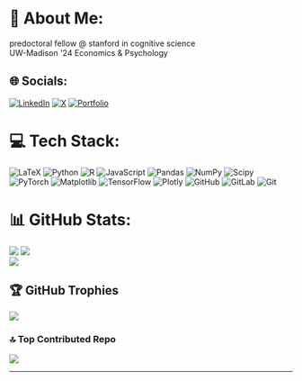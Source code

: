 # 💫 About Me:
predoctoral fellow @ stanford in cognitive science<br>UW-Madison '24 Economics & Psychology


## 🌐 Socials:
[![LinkedIn](https://img.shields.io/badge/LinkedIn-%230077B5.svg?logo=linkedin&logoColor=white)](https://www.linkedin.com/in/misha-o-keeffe-099348262/) [![X](https://img.shields.io/badge/X-black.svg?logo=X&logoColor=white)](https://x.com/mish_uhhh) [![Portfolio](https://img.shields.io/badge/Portfolio-%23000000.svg?logo=firefox&logoColor=white)](https://www.mishaokeeffe.com/)

# 💻 Tech Stack:
![LaTeX](https://img.shields.io/badge/latex-%23008080.svg?style=for-the-badge&logo=latex&logoColor=white) ![Python](https://img.shields.io/badge/python-3670A0?style=for-the-badge&logo=python&logoColor=ffdd54) ![R](https://img.shields.io/badge/r-%23276DC3.svg?style=for-the-badge&logo=r&logoColor=white) ![JavaScript](https://img.shields.io/badge/javascript-%23323330.svg?style=for-the-badge&logo=javascript&logoColor=%23F7DF1E) ![Pandas](https://img.shields.io/badge/pandas-%23150458.svg?style=for-the-badge&logo=pandas&logoColor=white) ![NumPy](https://img.shields.io/badge/numpy-%23013243.svg?style=for-the-badge&logo=numpy&logoColor=white) ![Scipy](https://img.shields.io/badge/SciPy-%230C55A5.svg?style=for-the-badge&logo=scipy&logoColor=%white) ![PyTorch](https://img.shields.io/badge/PyTorch-%23EE4C2C.svg?style=for-the-badge&logo=PyTorch&logoColor=white) ![Matplotlib](https://img.shields.io/badge/Matplotlib-%23ffffff.svg?style=for-the-badge&logo=Matplotlib&logoColor=black) ![TensorFlow](https://img.shields.io/badge/TensorFlow-%23FF6F00.svg?style=for-the-badge&logo=TensorFlow&logoColor=white) ![Plotly](https://img.shields.io/badge/Plotly-%233F4F75.svg?style=for-the-badge&logo=plotly&logoColor=white) ![GitHub](https://img.shields.io/badge/github-%23121011.svg?style=for-the-badge&logo=github&logoColor=white) ![GitLab](https://img.shields.io/badge/gitlab-%23181717.svg?style=for-the-badge&logo=gitlab&logoColor=white) ![Git](https://img.shields.io/badge/git-%23F05033.svg?style=for-the-badge&logo=git&logoColor=white)

# 📊 GitHub Stats:
![](https://github-readme-stats.vercel.app/api?username=m1shaaa&theme=date_night&hide_border=false&include_all_commits=true&count_private=true&cache_seconds=0&include_orgs=true)
![](https://github-readme-streak-stats.herokuapp.com/?user=m1shaaa&theme=date_night&hide_border=false&cache_seconds=0&include_orgs=true)
<br>
![](https://github-readme-stats.vercel.app/api/top-langs/?username=m1shaaa&theme=date_night&hide_border=false&include_all_commits=true&count_private=true&layout=compact&cache_seconds=0&include_orgs=true)

## 🏆 GitHub Trophies
![](https://github-profile-trophy.vercel.app/?username=m1shaaa&theme=tokyonight&no-frame=false&no-bg=false&margin-w=4&cache_seconds=0)

### 🔝 Top Contributed Repo
![](https://github-contributor-stats.vercel.app/api?username=m1shaaa&limit=5&theme=tokyonight&combine_all_yearly_contributions=true&cache_seconds=0&include_orgs=true)

---

